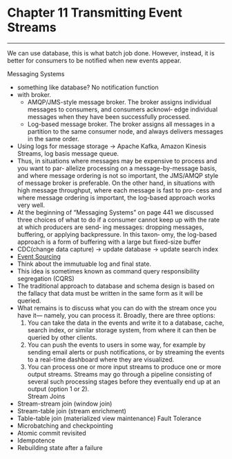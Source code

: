 # Chapter 11 Transmitting Event Streams
---
We can use database, this is what batch job done. However, instead, it is better for consumers to be notified when new events appear.

Messaging Systems
* something like database? No notification function
* with broker.
  * AMQP/JMS-style message broker. The broker assigns individual messages to consumers, and consumers acknowl‐ edge individual messages when they have been successfully processed. 
  *  Log-based message broker. The broker assigns all messages in a partition to the same consumer node, and always delivers messages in the same order. 
* Using logs for message storage -> Apache Kafka, Amazon Kinesis Streams, log basis message queue.
* Thus, in situations where messages may be expensive to process and you want to par‐ allelize processing on a message-by-message basis, and where message ordering is not so important, the JMS/AMQP style of message broker is preferable. On the other hand, in situations with high message throughput, where each message is fast to pro‐ cess and where message ordering is important, the log-based approach works very well.
* At the beginning of “Messaging Systems” on page 441 we discussed three choices of what to do if a consumer cannot keep up with the rate at which producers are send‐ ing messages: dropping messages, buffering, or applying backpressure. In this taxon‐ omy, the log-based approach is a form of buffering with a large but fixed-size buffer
* CDC(change data capture) -> update database -> update search index
* [Event Sourcing](https://zhuanlan.zhihu.com/p/38968012)
* Think about the immutuable log and final state.
* This idea is sometimes known as command query responsibility segregation (CQRS)
* The traditional approach to database and schema design is based on the fallacy that data must be written in the same form as it will be queried.
* What remains is to discuss what you can do with the stream once you have it— namely, you can process it. Broadly, there are three options:
  1. You can take the data in the events and write it to a database, cache, search index, or similar storage system, from where it can then be queried by other clients.
  2. You can push the events to users in some way, for example by sending email alerts or push notifications, or by streaming the events to a real-time dashboard where they are visualized. 
  3. You can process one or more input streams to produce one or more output streams. Streams may go through a pipeline consisting of several such processing stages before they eventually end up at an output (option 1 or 2).   
Stream Joins
* Stream-stream join (window join)
* Stream-table join (stream enrichment)
* Table-table join (materialized view maintenance)
Fault Tolerance
* Microbatching and checkpointing
* Atomic commit revisited
* Idempotence
* Rebuilding state after a failure
